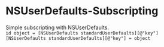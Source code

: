 # NSUserDefaults-Subscripting
Simple subscripting with NSUserDefaults.<br>
`id object = [NSUserDefaults standardUserDefaults][@"key"]`<br>
`[NSUserDefaults standardUserDefaults][@"key"] = object`

